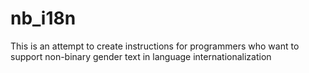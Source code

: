 # nb_i18n
This is an attempt to create instructions for programmers who want to support non-binary gender text in language internationalization
